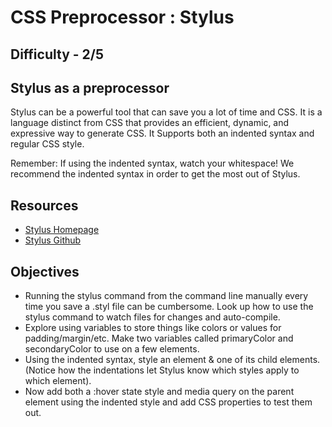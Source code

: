 CSS Preprocessor : Stylus
=================

Difficulty - 2/5
---------


Stylus as a preprocessor
--------------------

Stylus can be a powerful tool that can save you a lot of time and CSS. It is a language distinct from CSS that provides an efficient, dynamic, and expressive way to generate CSS. It Supports both an indented syntax and regular CSS style.

Remember: If using the indented syntax, watch your whitespace! We recommend the indented syntax in order to get the most out of Stylus.

Resources
--------
- <a href="http://stylus-lang.com/">Stylus Homepage</a>
- <a href="https://github.com/stylus/stylus">Stylus Github</a>

Objectives
-----------
- Running the stylus command from the command line manually every time you save a .styl file can be cumbersome. Look up how to use the stylus command to watch files for changes and auto-compile.
- Explore using variables to store things like colors or values for padding/margin/etc. Make two variables called primaryColor and secondaryColor to use on a few elements.
- Using the indented syntax, style an element & one of its child elements. (Notice how the indentations let Stylus know which styles apply to which element).
- Now add both a :hover state style and media query on the parent element using the indented style and add CSS properties to test them out.
